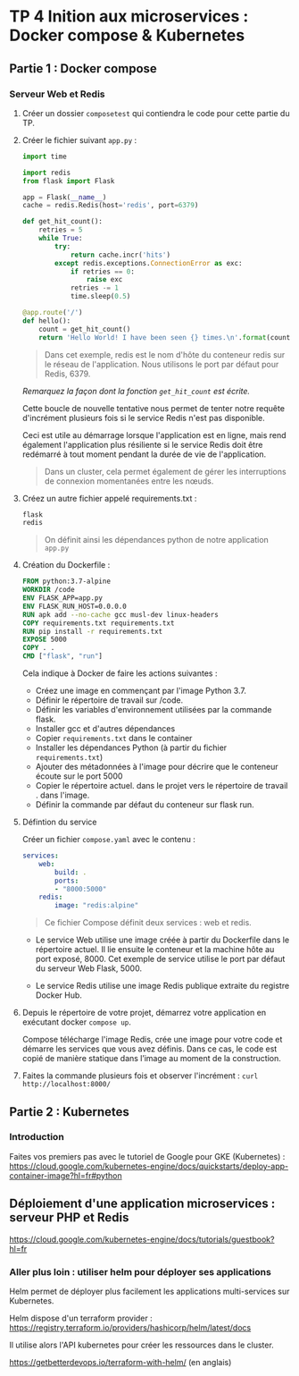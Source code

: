 # TP 4 Inition aux microservices : Docker compose & Kubernetes

## Partie 1 : Docker compose

### Serveur Web et Redis

1. Créer un dossier `composetest` qui contiendra le code pour cette partie du TP.
1. Créer le fichier suivant `app.py` :

    ```python
    import time

    import redis
    from flask import Flask

    app = Flask(__name__)
    cache = redis.Redis(host='redis', port=6379)

    def get_hit_count():
        retries = 5
        while True:
            try:
                return cache.incr('hits')
            except redis.exceptions.ConnectionError as exc:
                if retries == 0:
                    raise exc
                retries -= 1
                time.sleep(0.5)

    @app.route('/')
    def hello():
        count = get_hit_count()
        return 'Hello World! I have been seen {} times.\n'.format(count)
    ```

    > Dans cet exemple, redis est le nom d'hôte du conteneur redis sur le réseau de l'application. Nous utilisons le port par défaut pour Redis, 6379.

    *Remarquez la façon dont la fonction `get_hit_count` est écrite.*

   Cette boucle de nouvelle tentative nous permet de tenter notre requête d'incrément plusieurs fois si le service Redis n'est pas disponible.

   Ceci est utile au démarrage lorsque l'application est en ligne, mais rend également l'application plus résiliente si le service Redis doit être redémarré à tout moment pendant la durée de vie de l'application.

   > Dans un cluster, cela permet également de gérer les interruptions de connexion momentanées entre les nœuds.

1. Créez un autre fichier appelé requirements.txt :

    ```txt
    flask
    redis
    ```

    > On définit ainsi les dépendances python de notre application `app.py`

2. Création du Dockerfile :

    ```Dockerfile
    FROM python:3.7-alpine
    WORKDIR /code
    ENV FLASK_APP=app.py
    ENV FLASK_RUN_HOST=0.0.0.0
    RUN apk add --no-cache gcc musl-dev linux-headers
    COPY requirements.txt requirements.txt
    RUN pip install -r requirements.txt
    EXPOSE 5000
    COPY . .
    CMD ["flask", "run"]
    ```

    Cela indique à Docker de faire les actions suivantes :

    - Créez une image en commençant par l'image Python 3.7.
    - Définir le répertoire de travail sur /code.
    - Définir les variables d'environnement utilisées par la commande flask.
    - Installer gcc et d'autres dépendances
    - Copier `requirements.txt` dans le container
    - Installer les dépendances Python (à partir du fichier `requirements.txt`)
    - Ajouter des métadonnées à l'image pour décrire que le conteneur écoute sur le port 5000
    - Copier le répertoire actuel. dans le projet vers le répertoire de travail . dans l'image.
    - Définir la commande par défaut du conteneur sur flask run.


1. Défintion du service

    Créer un fichier `compose.yaml` avec le contenu :

    ```YAML
    services:
        web:
            build: .
            ports:
            - "8000:5000"
        redis:
            image: "redis:alpine"
    ```

    > Ce fichier Compose définit deux services : web et redis.

    - Le service Web utilise une image créée à partir du Dockerfile dans le répertoire actuel. Il lie ensuite le conteneur et la machine hôte au port exposé, 8000. Cet exemple de service utilise le port par défaut du serveur Web Flask, 5000.

    - Le service Redis utilise une image Redis publique extraite du registre Docker Hub.

1. Depuis le répertoire de votre projet, démarrez votre application en exécutant docker `compose up`.

    Compose télécharge l'image Redis, crée une image pour votre code et démarre les services que vous avez définis. Dans ce cas, le code est copié de manière statique dans l’image au moment de la construction.

1. Faites la commande plusieurs fois et observer l'incrément : `curl http://localhost:8000/`

## Partie 2 : Kubernetes

### Introduction

Faites vos premiers pas avec le tutoriel de Google pour GKE (Kubernetes) : https://cloud.google.com/kubernetes-engine/docs/quickstarts/deploy-app-container-image?hl=fr#python


## Déploiement d'une application microservices : serveur PHP et Redis

https://cloud.google.com/kubernetes-engine/docs/tutorials/guestbook?hl=fr

### Aller plus loin : utiliser helm pour déployer ses applications

Helm permet de déployer plus facilement les applications multi-services sur Kubernetes.

Helm dispose d'un terraform provider : https://registry.terraform.io/providers/hashicorp/helm/latest/docs

Il utilise alors l'API kubernetes pour créer les ressources dans le cluster.

https://getbetterdevops.io/terraform-with-helm/ (en anglais)
